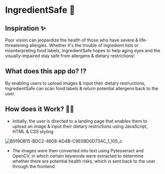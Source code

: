 # IngredientSafe 🍎

## Inspiration ✨
Poor vision can jeopardize the health of those who have severe & life-threatening allergies. Whether it's the trouble of ingredient lists or misinterpreting food labels, IngredientSafe hopes to help aging eyes and the visually-impaired stay safe from allergens & dietary restrictions!

## What does this app do? ⁉️
By enabling users to upload images & input their dietary restructions, IngredientSafe can scan food labels & return potential allergens back to the user.

## How does it Work? 👩‍💻
- Initially, the user is directed to a landing page that enables them to upload an image & input their dietary restrictions using JavaScript, HTML & CSS styling
  
![B919DB15-BDC2-4608-AD4B-C9E0BD0D734C_1_105_c](https://github.com/yiyan023/IngredientSafe/assets/56096857/f684bcc0-665c-4495-ad8a-d5a565e0cacf)

- The images were then converted into text using Pytesseract and OpenCV, in which certain keywords were extracted to determine whether there are potential health risks, which is sent back to the user through the frontend
